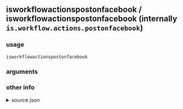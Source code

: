 
## isworkflowactionspostonfacebook / isworkflowactionspostonfacebook (internally `is.workflow.actions.postonfacebook`)




### usage
`isworkflowactionspostonfacebook `

### arguments


### other info

<details><summary>source json</summary>
```json
{
	"ActionClass": "WFSocialAction",
	"AppIdentifier": "com.facebook.Facebook",
	"ConvertsAnimatedImagesToVideo": true,
	"ICActionIdentifier": "com.facebook.Facebook.ShareExtension"
}
```
</details>
